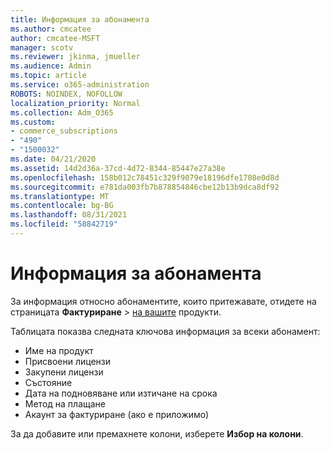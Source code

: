```yaml
---
title: Информация за абонамента
ms.author: cmcatee
author: cmcatee-MSFT
manager: scotv
ms.reviewer: jkinma, jmueller
ms.audience: Admin
ms.topic: article
ms.service: o365-administration
ROBOTS: NOINDEX, NOFOLLOW
localization_priority: Normal
ms.collection: Adm_O365
ms.custom:
- commerce_subscriptions
- "490"
- "1500032"
ms.date: 04/21/2020
ms.assetid: 14d2d36a-37cd-4d72-8344-85447e27a38e
ms.openlocfilehash: 158b012c78451c329f9079e18196dfe1708e0d8d
ms.sourcegitcommit: e781da003fb7b878854846cbe12b13b9dca8df92
ms.translationtype: MT
ms.contentlocale: bg-BG
ms.lasthandoff: 08/31/2021
ms.locfileid: "58842719"
---
```

# <a name="subscription-information"></a>Информация за абонамента

За информация относно абонаментите, които притежавате, отидете на страницата **Фактуриране** \> [на вашите](https://go.microsoft.com/fwlink/p/?linkid=842054) продукти.
  
Таблицата показва следната ключова информация за всеки абонамент:
  
- Име на продукт
- Присвоени лицензи
- Закупени лицензи
- Състояние
- Дата на подновяване или изтичане на срока
- Метод на плащане
- Акаунт за фактуриране (ако е приложимо)
 
За да добавите или премахнете колони, изберете **Избор на колони**.